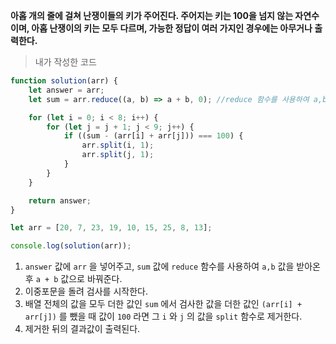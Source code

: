**아홉 개의 줄에 걸쳐 난쟁이들의 키가 주어진다. 주어지는 키는 100을 넘지 않는 자연수이며, 아홉 난쟁이의 키는 모두 다르며, 가능한 정답이 여러 가지인 경우에는 아무거나 출력한다.**

> 내가 작성한 코드

```javascript
function solution(arr) {
    let answer = arr;
    let sum = arr.reduce((a, b) => a + b, 0); //reduce 함수를 사용하여 a,b 값을 받아온 후 a + b 값으로 바꿈

    for (let i = 0; i < 8; i++) {
        for (let j = j + 1; j < 9; j++) {
            if ((sum - (arr[i] + arr[j])) === 100) {
                arr.split(i, 1);
                arr.split(j, 1);
            }
        }
    }

    return answer;
}

let arr = [20, 7, 23, 19, 10, 15, 25, 8, 13];

console.log(solution(arr));
```

1. `answer` 값에 `arr` 을 넣어주고, `sum` 값에 `reduce` 함수를 사용하여 `a,b` 값을 받아온 후 `a + b` 값으로 바꿔준다.
2. 이중포문을 돌려 검사를 시작한다.
3. 배열 전체의 값을 모두 더한 값인 `sum` 에서 검사한 값을 더한 값인 `(arr[i] + arr[j])` 를 뺐을 때 값이 `100` 라면 그 `i` 와 `j` 의 값을 `split` 함수로 제거한다.
4. 제거한 뒤의 결과값이 출력된다.
